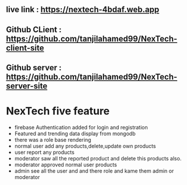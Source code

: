 
 
 ## live link : https://nextech-4bdaf.web.app
 ## Github CLient : https://github.com/tanjilahamed99/NexTech-client-site
 ## Github server : https://github.com/tanjilahamed99/NexTech-server-site


# NexTech five feature
- firebase Authentication added for login and registration
- Featured and trending data display from mongodb 
- there was a role base rendering
- normal user add any products,delete,update own products
- user report any products
- moderator saw all the reported product and delete this products also.
- moderator approved normal user products 
- admin see all the user and and there role and kame them admin or moderator